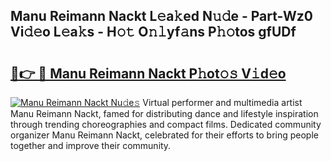 ## Manu Reimann Nackt L𝚎a𝚔ed N𝚞𝚍e - Part-Wz0 Vi𝚍𝚎o L𝚎a𝚔s - H𝚘𝚝 O𝚗𝚕yf𝚊ns P𝚑𝚘tos gfUDf

# <h2><a href="http://kf2h3k7.oniu.top/?m=Manu+Reimann+Nackt">🔗👉 🔴 Manu Reimann Nackt P𝚑ot𝚘𝚜 V𝚒d𝚎o</a></h2>

[![Manu Reimann Nackt Nu𝚍e𝚜](https://i.imgur.com/0qMVB7G.gif)](http://kf2h3k7.oniu.top/?m=Manu+Reimann+Nackt)
Virtual performer and multimedia artist Manu Reimann Nackt, famed for distributing dance and lifestyle inspiration through trending choreographies and compact films. Dedicated community organizer Manu Reimann Nackt, celebrated for their efforts to bring people together and improve their community.  
